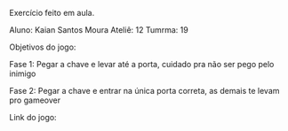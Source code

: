 Exercício feito em aula.

Aluno: Kaian Santos Moura
Ateliê: 12
Tumrma: 19

Objetivos do jogo:

Fase 1: Pegar a chave e levar até a porta, cuidado pra não ser pego pelo inimigo

Fase 2: Pegar a chave e entrar na única porta correta, as demais te levam pro gameover

Link do jogo:
